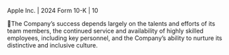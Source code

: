 Apple Inc. | 2024 Form 10-K | 10

The  Company’s  success  depends  largely  on  the  talents  and  efforts  of  its  team  members,  the  continued  service  and
availability of highly skilled employees, including key personnel, and the Company’s ability to nurture its distinctive and
inclusive culture.